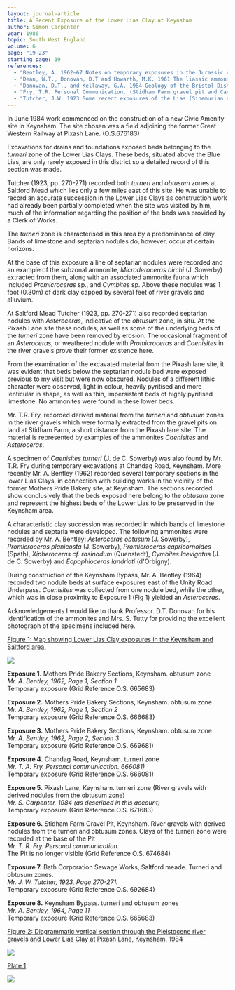 ```yaml
---
layout: journal-article
title: A Recent Exposure of the Lower Lias Clay at Keynsham
author: Simon Carpenter
year: 1986
topic: South West England
volume: 6
page: "19-23"
starting page: 19
references:
  - "Bentley, A. 1962–67 Notes on temporary exposures in the Jurassic rocks of the Bristol and Bath areas. Unpublished. Bristol Museum, Geology Department."
  - "Dean, W.T., Donovan, D.T and Howarth, M.K. 1961 The liassic ammonite zones and subzones of the north-west European Province. Bull. Br. Mus. (Nat Hist.). Geology, Vol.4, No. 10, pp. 435-505."
  - "Donovan, D.T., and Kellaway, G.A. 1984 Geology of the Bristol District: the lower Jurassic Rocks. Mem. Br. Geol. Surv., 69 pp."
  - "Fry, T.R. Personal Communication. (Stidham Farm gravel pit and Caenisites at Chandag Road, Keynsham)"
  - "Tutcher, J.W. 1923 Some recent exposures of the Lias (Sinemurian and Hettangian) and Rhaetic about Keynsham. Proc. Bristol Nat. Soc., Ser. 4, Vol. 5, pp. 268–278."
---
```

In June 1984 work commenced on the construction of a new Civic Amenity site in Keynsham. The site chosen was a field adjoining the former Great Western Railway at Pixash Lane. (O.S.676183)

Excavations for drains and foundations exposed beds belonging to the *turneri* zone of the Lower Lias Clays. These beds, situated above the Blue Lias, are only rarely exposed in this district so a detailed record of this section was made.

Tutcher (1923, pp. 270-271) recorded both *turneri* and *obtusum* zones at Saltford Mead which lies only a few miles east of this site. He was unable to record an accurate succession in the Lower Lias Clays as construction work had already been partially completed when the site was visited by him, much of the information regarding the position of the beds was provided by a Clerk of Works.

The *turneri* zone is characterised in this area by a predominance of clay. Bands of limestone and septarian nodules do, however, occur at certain horizons.

At the base of this exposure a line of septarian nodules were recorded and an example of the subzonal ammonite, *Microderoceras birchi* (J. Sowerby) extracted from them, along with an associated ammonite fauna which included *Promicroceras* sp., and *Cymbites* sp. Above these nodules was 1 foot (0.30m) of dark clay capped by several feet of river gravels and alluvium.

At Saltford Mead Tutcher (1923, pp. 270-271) also recorded septarian nodules with *Asteroceras*, indicative of the *obtusum* zone, in situ. At the Pixash Lane site these nodules, as well as some of the underlying beds of the *turneri* zone have been removed by erosion. The occasional fragment of an *Asteroceras*, or weathered nodule with *Promicroceras* and *Caenisites* in the river gravels prove their former existence here.

From the examination of the excavated material from the Pixash lane site, it was evident that beds below the septarian nodule bed were exposed previous to my visit but were now obscured. Nodules of a different lithic character were observed, light in colour, heavily pyritised and more lenticular in shape, as well as thin, impersistent beds of highly pyritised limestone. No ammonites were found in these lower beds.

Mr. T.R. Fry, recorded derived material from the *turneri* and *obtusum* zones in the river gravels which were formally extracted from the gravel pits on land at Stidham Farm, a short distance from the Pixash lane site. The material is represented by examples of the ammonites *Caenisites* and *Asteroceras*.

A specimen of *Caenisites turneri* (J. de C. Sowerby) was also found by Mr. T.R. Fry during temporary excavations at Chandag Road, Keynsham. More recently Mr. A. Bentley (1962) recorded several temporary sections in the lower Lias Clays, in connection with building works in the vicinity of the former Mothers Pride Bakery site, at Keynsham. The sections recorded show conclusively that the beds exposed here belong to the *obtusum* zone and represent the highest beds of the Lower Lias to be preserved in the Keynsham area.

A characteristic clay succession was recorded in which bands of limestone nodules and septaria were developed. The following ammonites were recorded by Mr. A. Bentley: *Asteroceras obtusum* (J. Sowerby), *Promicroceras planicosta* (J. Sowerby), *Promicroceras capricornoides* (Spath), *Xipheroceras cf. rasinodum* (Quenstedt), *Cymbites laevigatus* (J. de C. Sowerby) and *Eopophioceras landrioti* (d'Orbigny).

During construction of the Keynsham Bypass, Mr. A. Bentley (1964) recorded two nodule beds at surface exposures east of the Unity Road Underpass. *Caenisites* was collected from one nodule bed, while the other, which was in close proximity to Exposure 1 (Fig 1) yielded an *Asteroceras*.

Acknowledgements
I would like to thank Professor. D.T. Donovan for his identification of the ammonites and Mrs. S. Tutty for providing the excellent photograph of the specimens included here.

<u>Figure 1: Map showing Lower Lias Clay exposures in the Keynsham and Saltford area.</u>

<img src="assets/keynsham-exposure-map.jpg">

<strong>Exposure 1.</strong> Mothers Pride Bakery Sections, Keynsham. obtusum zone<br>
<i>Mr. A. Bentley, 1962, Page 1, Section 1</i><br>
Temporary exposure (Grid Reference O.S. 665683)


<strong>Exposure 2.</strong> Mothers Pride Bakery Sections, Keynsham. obtusum zone<br>
<i>Mr. A. Bentley, 1962, Page 1, Section 2</i><br>
Temporary exposure (Grid Reference O.S. 666683)

<strong>Exposure 3.</strong> Mothers Pride Bakery Sections, Keynsham. obtusum zone<br>
<i>Mr. A. Bentley, 1962, Page 2, Section 3</i><br>
Temporary exposure (Grid Reference O.S. 669681)


<strong>Exposure 4.</strong> Chandag Road, Keynsham. turneri zone<br>
<i>Mr. T. A. Fry. Personal communication. 666081)</i><br>
Temporary exposure (Grid Reference O.S. 666081)


<strong>Exposure 5.</strong> Pixash Lane, Keynsham. turneri zone (River gravels with derived nodules from the obtusum zone)<br>
<i>Mr. S. Carpenter, 1984 (as described in this account)</i><br>
Temporary exposure (Grid Reference O.S. 671683)


<strong>Exposure 6.</strong> Stidham Farm Gravel Pit, Keynsham. River gravels with derived nodules from the turneri and obtusum zones. Clays of the turneri zone were recorded at the base of the Pit<br>
<i>Mr. T. R. Fry. Personal communication.</i><br>
The Pit is no longer visible (Grid Reference O.S. 674684)


<strong>Exposure 7.</strong> Bath Corporation Sewage Works, Saltford meade. Turneri and obtusum zones.<br>
<i>Mr. J. W. Tutcher, 1923, Page 270-271.</i><br>
Temporary exposure (Grid Reference O.S. 692684)


<strong>Exposure 8.</strong> Keynsham Bypass. turneri and obtusum zones<br>
<i>Mr. A. Bentley, 1964, Page 11</i><br>
Temporary exposure (Grid Reference O.S. 665683)

<u>Figure 2: Diagrammatic vertical section through the Pleistocene river gravels and Lower Lias Clay at Pixash Lane, Keynsham. 1984</u>

<img src="assets/pixash-section.jpg">

<u>Plate 1</u>

<img src="assets/plate-1.jpg">

